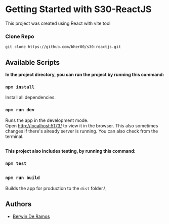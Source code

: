 # Getting Started with S30-ReactJS

This project was created using React with vite tool

### Clone Repo

```
git clone https://github.com/bher00/s30-reactjs.git
```

## Available Scripts

**In the project directory, you can run the project by running this command:**

### `npm install`

Install all dependencies.

### `npm run dev`

Runs the app in the development mode.\
Open [http://localhost:5173/](http://localhost:5173/) to view it in the browser. 
This also sometimes changes if there's already server is running. You can also
check from the terminal.

##

**This project also includes testing, by running this command:**

### `npm test`

##

### `npm run build`

Builds the app for production to the `dist` folder.\

## Authors

- [Berwin De Ramos](https://www.linkedin.com/in/berwin-de-ramos-a59765195/)
